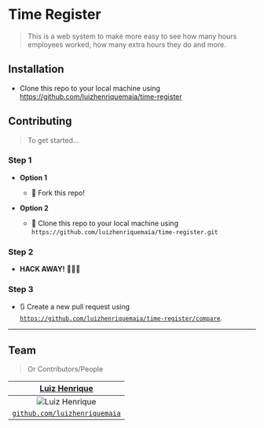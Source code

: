 # Time Register

> This is a web system to make more easy to see how many hours employees worked, how many extra hours they do and more.

## Installation

- Clone this repo to your local machine using https://github.com/luizhenriquemaia/time-register

## Contributing

> To get started...

### Step 1

- **Option 1**
    - 🍴 Fork this repo!

- **Option 2**
    - 👯 Clone this repo to your local machine using `https://github.com/luizhenriquemaia/time-register.git`

### Step 2

- **HACK AWAY!** 🔨🔨🔨

### Step 3

- 🔃 Create a new pull request using <a href="https://github.com/luizhenriquemaia/time-register/compare" target="_blank">`https://github.com/luizhenriquemaia/time-register/compare`</a>.

---

## Team

> Or Contributors/People

| <a href="https://github.com/luizhenriquemaia" target="_blank">**Luiz Henrique**</a> |
| :---:|
| ![Luiz Henrique](https://avatars1.githubusercontent.com/u/26177048?s=200&u=1deb4b3947a75f8baca3123f6a23e8a803f53493&v=4) |
| <a href="https://github.com/luizhenriquemaia" target="_blank">`github.com/luizhenriquemaia`</a> |
